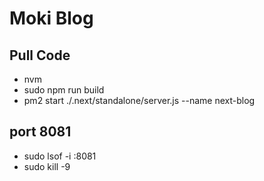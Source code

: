 # Moki Blog

## Pull Code
+ nvm
+ sudo npm run build
+ pm2 start ./.next/standalone/server.js  --name next-blog

## port 8081
+ sudo lsof -i :8081
+ sudo kill -9 <PID>
